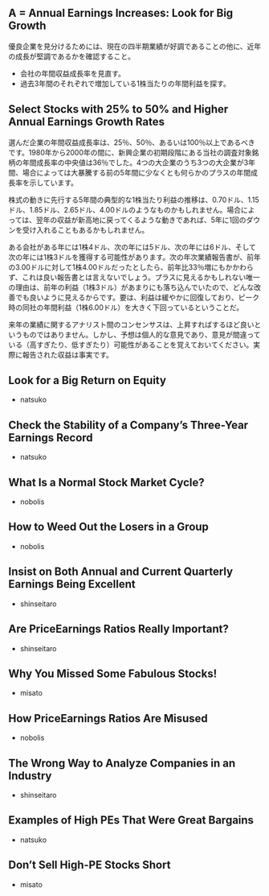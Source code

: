 ## A = Annual Earnings Increases: Look for Big Growth
優良企業を見分けるためには、現在の四半期業績が好調であることの他に、近年の成長が堅調であるかを確認すること。

- 会社の年間収益成長率を見直す。
- 過去3年間のそれぞれで増加している1株当たりの年間利益を探す。

## Select Stocks with 25% to 50% and Higher Annual Earnings Growth Rates
選んだ企業の年間収益成長率は、25％、50％、あるいは100％以上であるべきです。1980年から2000年の間に、新興企業の初期段階にある当社の調査対象銘柄の年間成長率の中央値は36％でした。4つの大企業のうち3つの大企業が3年間、場合によっては大暴騰する前の5年間に少なくとも何らかのプラスの年間成長率を示しています。

株式の動きに先行する5年間の典型的な1株当たり利益の推移は、0.70ドル、1.15ドル、1.85ドル、2.65ドル、4.00ドルのようなものかもしれません。場合によっては、翌年の収益が新高地に戻ってくるような動きであれば、5年に1回のダウンを受け入れることもあるかもしれません。

ある会社がある年には1株4ドル、次の年には5ドル、次の年には6ドル、そして次の年には1株3ドルを獲得する可能性があります。次の年次業績報告書が、前年の3.00ドルに対して1株4.00ドルだったとしたら、前年比33％増にもかかわらず、これは良い報告書とは言えないでしょう。プラスに見えるかもしれない唯一の理由は、前年の利益（1株3ドル）があまりにも落ち込んでいたので、どんな改善でも良いように見えるからです。要は、利益は緩やかに回復しており、ピーク時の同社の年間利益（1株6.00ドル）を大きく下回っているということだ。

来年の業績に関するアナリスト間のコンセンサスは、上昇すればするほど良いというものではありません。しかし、予想は個人的な意見であり、意見が間違っている（高すぎたり、低すぎたり）可能性があることを覚えておいてください。実際に報告された収益は事実です。

## Look for a Big Return on Equity
- natsuko

## Check the Stability of a Company’s Three-Year Earnings Record
- natsuko

## What Is a Normal Stock Market Cycle?
- nobolis

## How to Weed Out the Losers in a Group
- nobolis

## Insist on Both Annual and Current Quarterly Earnings Being Excellent
- shinseitaro

## Are PriceEarnings Ratios Really Important?
- shinseitaro

## Why You Missed Some Fabulous Stocks!
- misato

## How PriceEarnings Ratios Are Misused
- nobolis

## The Wrong Way to Analyze Companies in an Industry
- shinseitaro

## Examples of High PEs That Were Great Bargains
- natsuko

## Don’t Sell High-PE Stocks Short
- misato
